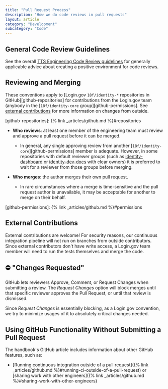 ```yaml
---
title: "Pull Request Process"
description: "How we do code reviews in pull requests"
layout: article
category: "Development"
subcategory: "Code"
---
```


## General Code Review Guidelines

See the overall [TTS Engineering Code Review guidelines](https://engineering.18f.gov/code-review/) for
generally applicable advice about creating a positive environment for code reviews.

## Reviewing and Merging

These conventions apply to [Login.gov `18f/identity-*` repositories in GitHub][github-repositories]
for contributions from the Login.gov team (anybody in the
[`18f/identity-core` group][github-permissions]. See
[external contributions](#external-contributions) for more information on
changes from outside.

[github-repositories]: {% link _articles/github.md %}#repositories

- **Who reviews**: at least one member of the engineering team must review and
  approve a pull request before it can be merged.

  - In general, any single approving review from another [`18f/identity-core`][github-permissions]
    member is adequate. However, in some repositories with default reviewer
    groups (such as [identity-dashboard](https://github.com/18f/identity-dashboard)
    or [identity-dev-docs](https://github.com/GSA-TTS/identity-dev-docs) with
    clear owners) it is preferred to wait for a reviewer from those groups
    before merging.

- **Who merges**: the author merges their own pull request.

  - In rare circumstances where a merge is time-sensitive and the pull request
    author is unavailable, it may be acceptable for another to merge on their
    behalf.

[github-permissions]: {% link _articles/github.md %}#permissions

## External Contributions

External contributions are welcome! For security reasons, our continuous
integration pipeline will not run on branches from outside contributors.
Since external contributors don't have write access, a Login.gov team
member will need to run the tests themselves and merge the code.

## ⛔️ "Changes Requested"

GitHub lets reviewers Approve, Comment, or Request Changes when submitting a review.
The *Request Changes* option will block merges until that specific reviewer approves the
Pull Request, or until that review is dismissed.

Since *Request Changes* is essentially blocking, as a Login.gov convention, we try to
minimize usages of it to absolutely critical changes needed.

## Using GitHub Functionality Without Submitting a Pull Request

The handbook's GitHub article includes information about other GitHub features, such as:

- [Running continuous integration outside of a pull request]({% link _articles/github.md %}#running-ci-outside-of-a-pull-request) or [sharing work with other engineers]({% link _articles/github.md %}#sharing-work-with-other-engineers)
